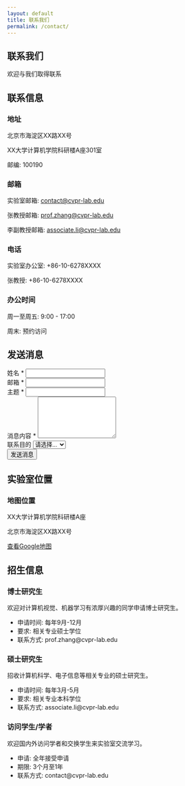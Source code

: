 ```yaml
---
layout: default
title: 联系我们
permalink: /contact/
---
```


<section class="page-header">
    <div class="container">
        <h1 data-zh="联系我们" data-en="Contact Us">联系我们</h1>
        <p>欢迎与我们取得联系</p>
    </div>
</section>

<section class="content-section">
    <div class="container">
        <div class="contact-content">
            <div class="contact-info">
                <h2 data-zh="联系信息" data-en="Contact Information">联系信息</h2>              
                <div class="contact-item">
                    <i class="fas fa-map-marker-alt"></i>
                    <div>
                        <h3 data-zh="地址" data-en="Address">地址</h3>
                        <p>北京市海淀区XX路XX号</p>
                        <p>XX大学计算机学院科研楼A座301室</p>
                        <p>邮编: 100190</p>
                    </div>
                </div>                
                <div class="contact-item">
                    <i class="fas fa-envelope"></i>
                    <div>
                        <h3 data-zh="邮箱" data-en="Email">邮箱</h3>
                        <p>实验室邮箱: <a href="mailto:contact@cvpr-lab.edu">contact@cvpr-lab.edu</a></p>
                        <p>张教授邮箱: <a href="mailto:prof.zhang@cvpr-lab.edu">prof.zhang@cvpr-lab.edu</a></p>
                        <p>李副教授邮箱: <a href="mailto:associate.li@cvpr-lab.edu">associate.li@cvpr-lab.edu</a></p>
                    </div>
                </div>                
                <div class="contact-item">
                    <i class="fas fa-phone"></i>
                    <div>
                        <h3 data-zh="电话" data-en="Phone">电话</h3>
                        <p>实验室办公室: +86-10-6278XXXX</p>
                        <p>张教授: +86-10-6278XXXX</p>
                    </div>
                </div>                
                <div class="contact-item">
                    <i class="fas fa-clock"></i>
                    <div>
                        <h3 data-zh="办公时间" data-en="Office Hours">办公时间</h3>
                        <p>周一至周五: 9:00 - 17:00</p>
                        <p>周末: 预约访问</p>
                    </div>
                </div>
            </div>            
            <div class="contact-form">
                <h2 data-zh="发送消息" data-en="Send a Message">发送消息</h2>
                <form id="contactForm">
                    <div class="form-group">
                        <label for="name">姓名 *</label>
                        <input type="text" id="name" name="name" required>
                    </div>                    
                    <div class="form-group">
                        <label for="email">邮箱 *</label>
                        <input type="email" id="email" name="email" required>
                    </div>                    
                    <div class="form-group">
                        <label for="subject">主题 *</label>
                        <input type="text" id="subject" name="subject" required>
                    </div>                    
                    <div class="form-group">
                        <label for="message">消息内容 *</label>
                        <textarea id="message" name="message" rows="6" required></textarea>
                    </div>                    
                    <div class="form-group">
                        <label for="purpose">联系目的</label>
                        <select id="purpose" name="purpose">
                            <option value="">请选择...</option>
                            <option value="collaboration">科研合作</option>
                            <option value="admission">招生咨询</option>
                            <option value="visit">访问交流</option>
                            <option value="other">其他</option>
                        </select>
                    </div>                    
                    <button type="submit" class="cta-button">发送消息</button>
                </form>
            </div>
        </div>
    </div>
</section>

<section class="content-section" style="background-color: var(--light-gray);">
    <div class="container">
        <h2 data-zh="实验室位置" data-en="Lab Location">实验室位置</h2>
        <div class="map-container">
            <div class="map-placeholder">
                <i class="fas fa-map" style="font-size: 48px; color: var(--secondary-color); margin-bottom: 1rem;"></i>
                <h3>地图位置</h3>
                <p>XX大学计算机学院科研楼A座</p>
                <p>北京市海淀区XX路XX号</p>
                <a href="https://maps.google.com/?q=XX大学计算机学院" class="cta-button small" target="_blank">查看Google地图</a>
            </div>
        </div>
    </div>
</section>

<section class="content-section">
    <div class="container">
        <h2>招生信息</h2>
        <div class="admission-info">
            <div class="admission-item">
                <h3>博士研究生</h3>
                <p>欢迎对计算机视觉、机器学习有浓厚兴趣的同学申请博士研究生。</p>
                <ul>
                    <li>申请时间: 每年9月-12月</li>
                    <li>要求: 相关专业硕士学位</li>
                    <li>联系方式: prof.zhang@cvpr-lab.edu</li>
                </ul>
            </div>            
            <div class="admission-item">
                <h3>硕士研究生</h3>
                <p>招收计算机科学、电子信息等相关专业的硕士研究生。</p>
                <ul>
                    <li>申请时间: 每年3月-5月</li>
                    <li>要求: 相关专业本科学位</li>
                    <li>联系方式: associate.li@cvpr-lab.edu</li>
                </ul>
            </div>            
            <div class="admission-item">
                <h3>访问学生/学者</h3>
                <p>欢迎国内外访问学者和交换学生来实验室交流学习。</p>
                <ul>
                    <li>申请: 全年接受申请</li>
                    <li>期限: 3个月至1年</li>
                    <li>联系方式: contact@cvpr-lab.edu</li>
                </ul>
            </div>
        </div>
    </div>
</section>
